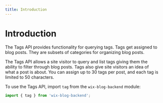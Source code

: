 ```yaml
---
title: Introduction
---
```


# Introduction

The Tags API provides functionality for querying tags. Tags get assigned to blog posts. They are subsets of categories for organizing blog posts. 

The Tags API allows a site visitor to query and list tags giving them the ability to filter through blog posts. Tags also give site visitors an idea of what a post is about. 
You can assign up to 30 tags per post, and each tag is limited to 50 characters.

To use the Tags API, import `tag` from the `wix-blog-backend` module:

```javascript
import { tag } from 'wix-blog-backend';
```